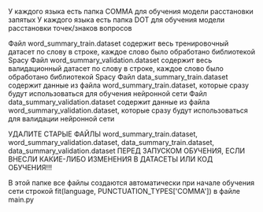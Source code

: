 У каждого языка есть папка COMMA для обучения модели расстановки запятых
У каждого языка есть папка DOT для обучения модели расстановки точек/знаков вопросов

Файл word_summary_train.dataset содержит весь тренировочный датасет по слову в строке, каждое слово было обработано библиотекой Spacy
Файл word_summary_validation.dataset содержит весь валидационный датасет по слову в строке, каждое слово было обработано библиотекой Spacy
Файл data_summary_train.dataset содержит данные из файла word_summary_train.dataset, которые сразу будут использоваться для обучения нейронной сети
Файл data_summary_validation.dataset содержит данные из файла word_summary_validation.dataset, которые сразу будут использоваться для валидации нейронной сети

УДАЛИТЕ СТАРЫЕ ФАЙЛЫ word_summary_train.dataset, word_summary_validation.dataset, data_summary_train.dataset, data_summary_validation.dataset ПЕРЕД ЗАПУСКОМ ОБУЧЕНИЯ, ЕСЛИ ВНЕСЛИ КАКИЕ-ЛИБО ИЗМЕНЕНИЯ В ДАТАСЕТЫ ИЛИ КОД ОБУЧЕНИЯ!!!

В этой папке все файлы создаются автоматически при начале обучения сети строкой fit(language, PUNCTUATION_TYPES['COMMA']) в файле main.py
